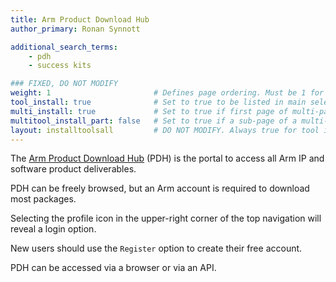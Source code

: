 ```yaml
---
title: Arm Product Download Hub
author_primary: Ronan Synnott

additional_search_terms:
    - pdh
    - success kits

### FIXED, DO NOT MODIFY
weight: 1                       # Defines page ordering. Must be 1 for first (or only) page.
tool_install: true              # Set to true to be listed in main selection page, else false
multi_install: true             # Set to true if first page of multi-page article, else false
multitool_install_part: false   # Set to true if a sub-page of a multi-page article, else false
layout: installtoolsall         # DO NOT MODIFY. Always true for tool install articles
---
```

The [Arm Product Download Hub](https://developer.arm.com/downloads) (PDH) is the portal to access all Arm IP and software product deliverables.

PDH can be freely browsed, but an Arm account is required to download most packages.

Selecting the profile icon in the upper-right corner of the top navigation will reveal a login option.

New users should use the `Register` option to create their free account.

PDH can be accessed via a browser or via an API.
